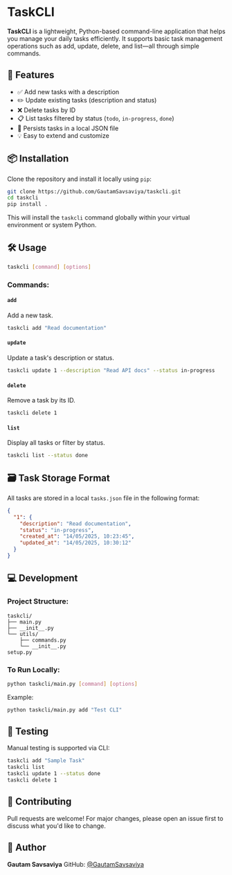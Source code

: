 
# TaskCLI

**TaskCLI** is a lightweight, Python-based command-line application that helps you manage your daily tasks efficiently. It supports basic task management operations such as add, update, delete, and list—all through simple commands.

## 🚀 Features

- ✅ Add new tasks with a description
- ✏️ Update existing tasks (description and status)
- ❌ Delete tasks by ID
- 📋 List tasks filtered by status (`todo`, `in-progress`, `done`)
- 🧠 Persists tasks in a local JSON file
- 💡 Easy to extend and customize


## 📦 Installation

Clone the repository and install it locally using `pip`:

```bash
git clone https://github.com/GautamSavsaviya/taskcli.git
cd taskcli
pip install .
```

This will install the `taskcli` command globally within your virtual environment or system Python.


## 🛠️ Usage

```bash
taskcli [command] [options]
```

### Commands:

#### `add`

Add a new task.

```bash
taskcli add "Read documentation"
```

#### `update`

Update a task's description or status.

```bash
taskcli update 1 --description "Read API docs" --status in-progress
```

#### `delete`

Remove a task by its ID.

```bash
taskcli delete 1
```

#### `list`

Display all tasks or filter by status.

```bash
taskcli list --status done
```


## 🗃️ Task Storage Format

All tasks are stored in a local `tasks.json` file in the following format:

```json
{
  "1": {
    "description": "Read documentation",
    "status": "in-progress",
    "created_at": "14/05/2025, 10:23:45",
    "updated_at": "14/05/2025, 10:30:12"
  }
}
```


## 💻 Development

### Project Structure:

```
taskcli/
├── main.py
├── __init__.py
└── utils/
    ├── commands.py
    └── __init__.py
setup.py
```

### To Run Locally:

```bash
python taskcli/main.py [command] [options]
```

Example:

```bash
python taskcli/main.py add "Test CLI"
```


## 🧪 Testing

Manual testing is supported via CLI:

```bash
taskcli add "Sample Task"
taskcli list
taskcli update 1 --status done
taskcli delete 1
```


## 🙌 Contributing

Pull requests are welcome! For major changes, please open an issue first to discuss what you'd like to change.


## 👤 Author

**Gautam Savsaviya**
GitHub: [@GautamSavsaviya](https://github.com/GautamSavsaviya)

